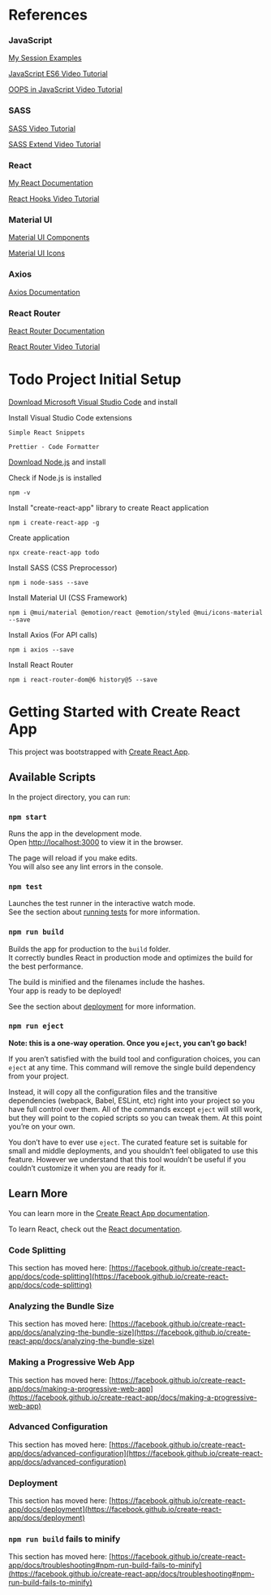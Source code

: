 # References

### JavaScript

[My Session Examples](https://github.com/Mounish-Kumar/JS6Demo)

[JavaScript ES6 Video Tutorial](https://www.youtube.com/watch?v=NCwa_xi0Uuc)

[OOPS in JavaScript Video Tutorial](https://www.youtube.com/watch?v=PFmuCDHHpwk)

### SASS

[SASS Video Tutorial](https://www.youtube.com/watch?v=roywYSEPSvc)

[SASS Extend Video Tutorial](https://www.youtube.com/watch?v=is87ILGUQWU)

### React

[My React Documentation](https://github.com/Mounish-Kumar/InterviewPreparation/blob/master/React%20%26%20Redux.txt)

[React Hooks Video Tutorial](https://youtube.com/playlist?list=PLZlA0Gpn_vH8EtggFGERCwMY5u5hOjf-h)

### Material UI

[Material UI Components](https://mui.com/components/)

[Material UI Icons](https://mui.com/components/material-icons/)

### Axios

[Axios Documentation](https://axios-http.com/docs/api_intro)

### React Router

[React Router Documentation](https://reactrouter.com/docs/en/v6/getting-started/tutorial)

[React Router Video Tutorial](https://www.youtube.com/watch?v=0cSVuySEB0A)



# Todo Project Initial Setup

[Download Microsoft Visual Studio Code](https://code.visualstudio.com/download) and install

Install Visual Studio Code extensions

	Simple React Snippets

	Prettier - Code Formatter

[Download Node.js](https://nodejs.org/en/download/) and install

Check if Node.js is installed

	npm -v

Install "create-react-app" library to create React application

	npm i create-react-app -g

Create application

	npx create-react-app todo

Install SASS (CSS Preprocessor)

	npm i node-sass --save

Install Material UI (CSS Framework)

	npm i @mui/material @emotion/react @emotion/styled @mui/icons-material --save

Install Axios (For API calls)

	npm i axios --save

Install React Router

	npm i react-router-dom@6 history@5 --save



# Getting Started with Create React App

This project was bootstrapped with [Create React App](https://github.com/facebook/create-react-app).

## Available Scripts

In the project directory, you can run:

### `npm start`

Runs the app in the development mode.\
Open [http://localhost:3000](http://localhost:3000) to view it in the browser.

The page will reload if you make edits.\
You will also see any lint errors in the console.

### `npm test`

Launches the test runner in the interactive watch mode.\
See the section about [running tests](https://facebook.github.io/create-react-app/docs/running-tests) for more information.

### `npm run build`

Builds the app for production to the `build` folder.\
It correctly bundles React in production mode and optimizes the build for the best performance.

The build is minified and the filenames include the hashes.\
Your app is ready to be deployed!

See the section about [deployment](https://facebook.github.io/create-react-app/docs/deployment) for more information.

### `npm run eject`

**Note: this is a one-way operation. Once you `eject`, you can’t go back!**

If you aren’t satisfied with the build tool and configuration choices, you can `eject` at any time. This command will remove the single build dependency from your project.

Instead, it will copy all the configuration files and the transitive dependencies (webpack, Babel, ESLint, etc) right into your project so you have full control over them. All of the commands except `eject` will still work, but they will point to the copied scripts so you can tweak them. At this point you’re on your own.

You don’t have to ever use `eject`. The curated feature set is suitable for small and middle deployments, and you shouldn’t feel obligated to use this feature. However we understand that this tool wouldn’t be useful if you couldn’t customize it when you are ready for it.

## Learn More

You can learn more in the [Create React App documentation](https://facebook.github.io/create-react-app/docs/getting-started).

To learn React, check out the [React documentation](https://reactjs.org/).

### Code Splitting

This section has moved here: [https://facebook.github.io/create-react-app/docs/code-splitting](https://facebook.github.io/create-react-app/docs/code-splitting)

### Analyzing the Bundle Size

This section has moved here: [https://facebook.github.io/create-react-app/docs/analyzing-the-bundle-size](https://facebook.github.io/create-react-app/docs/analyzing-the-bundle-size)

### Making a Progressive Web App

This section has moved here: [https://facebook.github.io/create-react-app/docs/making-a-progressive-web-app](https://facebook.github.io/create-react-app/docs/making-a-progressive-web-app)

### Advanced Configuration

This section has moved here: [https://facebook.github.io/create-react-app/docs/advanced-configuration](https://facebook.github.io/create-react-app/docs/advanced-configuration)

### Deployment

This section has moved here: [https://facebook.github.io/create-react-app/docs/deployment](https://facebook.github.io/create-react-app/docs/deployment)

### `npm run build` fails to minify

This section has moved here: [https://facebook.github.io/create-react-app/docs/troubleshooting#npm-run-build-fails-to-minify](https://facebook.github.io/create-react-app/docs/troubleshooting#npm-run-build-fails-to-minify)
